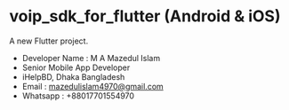 # voip_sdk_for_flutter (Android & iOS)

  A new Flutter project.

* Developer Name : M A Mazedul Islam
* Senior Mobile App Developer
* iHelpBD, Dhaka Bangladesh
* Email : mazedulislam4970@gmail.com
* Whatsapp : +88017701554970

